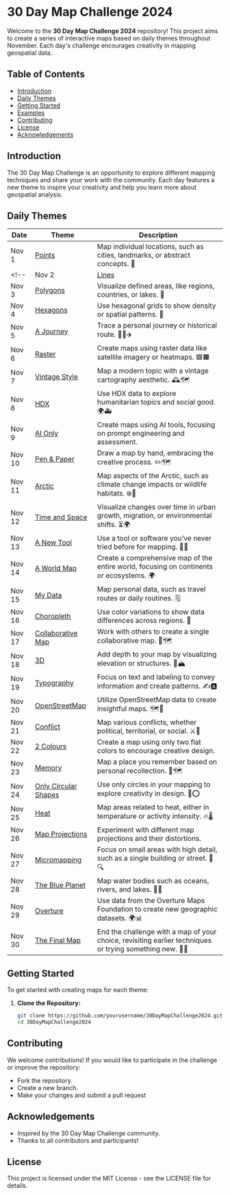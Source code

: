# 30 Day Map Challenge 2024

Welcome to the **30 Day Map Challenge 2024** repository! This project aims to create a series of interactive maps based on daily themes throughout November. Each day's challenge encourages creativity in mapping geospatial data.

## Table of Contents
- [Introduction](#introduction)
- [Daily Themes](#daily-themes)
- [Getting Started](#getting-started)
- [Examples](#examples)
- [Contributing](#contributing)
- [License](#license)
- [Acknowledgements](#acknowledgements)

## Introduction
The 30 Day Map Challenge is an opportunity to explore different mapping techniques and share your work with the community. Each day features a new theme to inspire your creativity and help you learn more about geospatial analysis.

## Daily Themes
| Date       | Theme                   | Description                                           |
|------------|-------------------------|-------------------------------------------------------|
| Nov 1      | [Points](01-points)     | Map individual locations, such as cities, landmarks, or abstract concepts. 📍 |
<!-- | Nov 2      | [Lines](02-lines)       | Focus on connections, such as roads, rivers, or routes. 📏 |
| Nov 3      | [Polygons](03-polygons)  | Visualize defined areas, like regions, countries, or lakes. 🛑 |
| Nov 4      | [Hexagons](04-hexagons)  | Use hexagonal grids to show density or spatial patterns. 🔷 |
| Nov 5      | [A Journey](05-journey)  | Trace a personal journey or historical route. 🚶‍♂️✈️ |
| Nov 6      | [Raster](06-raster)      | Create maps using raster data like satellite imagery or heatmaps. 🟦🟧 |
| Nov 7      | [Vintage Style](07-vintage) | Map a modern topic with a vintage cartography aesthetic. 🕰️🗺️ |
| Nov 8      | [HDX](08-hdx)            | Use HDX data to explore humanitarian topics and social good. 🌍🚑 |
| Nov 9      | [AI Only](09-ai-only)     | Create maps using AI tools, focusing on prompt engineering and assessment. |
| Nov 10     | [Pen & Paper](10-pen-paper) | Draw a map by hand, embracing the creative process. ✏️🗺️ |
| Nov 11     | [Arctic](11-arctic)      | Map aspects of the Arctic, such as climate change impacts or wildlife habitats. ❄️🧊 |
| Nov 12     | [Time and Space](12-time-space) | Visualize changes over time in urban growth, migration, or environmental shifts. ⏳🌍 |
| Nov 13     | [A New Tool](13-new-tool) | Use a tool or software you’ve never tried before for mapping. 🧪🔧 |
| Nov 14     | [A World Map](14-world-map) | Create a comprehensive map of the entire world, focusing on continents or ecosystems. 🌍 |
| Nov 15     | [My Data](15-my-data)     | Map personal data, such as travel routes or daily routines. 🗒️ |
| Nov 16     | [Choropleth](16-choropleth) | Use color variations to show data differences across regions. 🎨 |
| Nov 17     | [Collaborative Map](17-collaborative) | Work with others to create a single collaborative map. 🤝🗺️ |
| Nov 18     | [3D](18-3d)               | Add depth to your map by visualizing elevation or structures. 🎢🏔️ |
| Nov 19     | [Typography](19-typography) | Focus on text and labeling to convey information and create patterns. ✍️🅰️ |
| Nov 20     | [OpenStreetMap](20-osm)   | Utilize OpenStreetMap data to create insightful maps. 🗺️📍 |
| Nov 21     | [Conflict](21-conflict)    | Map various conflicts, whether political, territorial, or social. ⚔️🛑 |
| Nov 22     | [2 Colours](22-2-colours)  | Create a map using only two flat colors to encourage creative design. |
| Nov 23     | [Memory](23-memory)        | Map a place you remember based on personal recollection. 💭🗺️ |
| Nov 24     | [Only Circular Shapes](24-circular) | Use only circles in your mapping to explore creativity in design. 🔵⭕ |
| Nov 25     | [Heat](25-heat)            | Map areas related to heat, either in temperature or activity intensity. 🔥🌡️ |
| Nov 26     | [Map Projections](26-projections) | Experiment with different map projections and their distortions. |
| Nov 27     | [Micromapping](27-micromapping) | Focus on small areas with high detail, such as a single building or street. 🧐🔍 |
| Nov 28     | [The Blue Planet](28-blue-planet) | Map water bodies such as oceans, rivers, and lakes. 🌊🐋 |
| Nov 29     | [Overture](29-overture)    | Use data from the Overture Maps Foundation to create new geographic datasets. 🌍📊 |
| Nov 30     | [The Final Map](30-final-map) | End the challenge with a map of your choice, revisiting earlier techniques or trying something new. 🎉🌐 | -->


## Getting Started
To get started with creating maps for each theme:
1. **Clone the Repository:**
   ```bash
   git clone https://github.com/yourusername/30DayMapChallenge2024.git
   cd 30DayMapChallenge2024


## Contributing
We welcome contributions! If you would like to participate in the challenge or improve the repository:

- Fork the repository.
- Create a new branch.
- Make your changes and submit a pull request

## Acknowledgements
- Inspired by the 30 Day Map Challenge community.
- Thanks to all contributors and participants!

## License
This project is licensed under the MIT License - see the LICENSE file for details.
